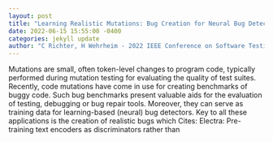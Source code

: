 ```yaml
--- 
layout: post 
title: "Learning Realistic Mutations: Bug Creation for Neural Bug Detectors" 
date: 2022-06-15 15:55:00 -0400 
categories: jekyll update 
author: "C Richter, H Wehrheim - 2022 IEEE Conference on Software Testing , 2022" 
--- 
```

Mutations are small, often token-level changes to program code, typically performed during mutation testing for evaluating the quality of test suites. Recently, code mutations have come in use for creating benchmarks of buggy code. Such bug benchmarks present valuable aids for the evaluation of testing, debugging or bug repair tools. Moreover, they can serve as training data for learning-based (neural) bug detectors. Key to all these applications is the creation of realistic bugs which Cites: Electra: Pre-training text encoders as discriminators rather than